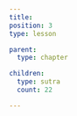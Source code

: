 ```yaml
---
title:
position: 3
type: lesson

parent:
  type: chapter

children:
  type: sutra
  count: 22

---
```

